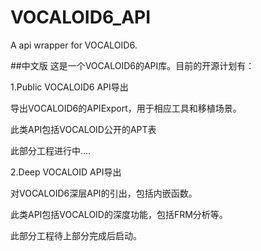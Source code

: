 # VOCALOID6_API
A api wrapper for VOCALOID6.

##中文版
这是一个VOCALOID6的API库。目前的开源计划有：

1.Public VOCALOID6 API导出

导出VOCALOID6的APIExport，用于相应工具和移植场景。

此类API包括VOCALOID公开的APT表

此部分工程进行中....

2.Deep VOCALOID API导出

对VOCALOID6深层API的引出，包括内嵌函数。

此类API包括VOCALOID的深度功能，包括FRM分析等。

此部分工程待上部分完成后启动。

